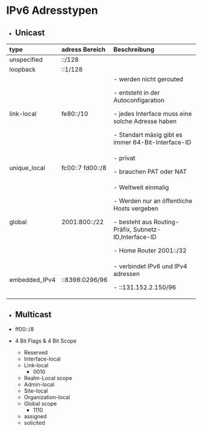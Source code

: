# IPv6 Adresstypen

- ## Unicast
| type    |   adress Bereich   |   Beschreibung   |
| :--- | :--- | :--- |
| unspecified|::/128||
|loopback|::1/128||
|link-local|fe80::/10| - werden nicht gerouted <p>- entsteht in der Autoconfigaration <p>- jedes Interface muss eine solche Adresse haben<p>- Standart mäsig gibt es immer 64-Bit-Interface-ID|
|unique_local| fc00::7 fd00::/8|    - privat<p>- brauchen PAT oder NAT|
|global|2001:800::/22|- Weltweit einmalig <p>- Werden nur an öffentliche Hosts vergeben <p>- besteht aus Routing-Präfix, Subnetz-ID,Interface-ID<p>- Home Router 2001::/32|
|embedded_IPv4|::8398:0296/96|- verbindet IPv6 und IPv4 adressen<p>- ::131.152.2.150/96


- ## Multicast

- ff00::/8
- 4 Bit Flags & 4 Bit Scope

  - Reserved
  - Interface-local
  - Link-local
    - 0010
  - Realm-Local scope
  - Admin-local
  - Site-local
  - Organization-local
  - Global scope
    - 1110
  - assigned
  - solicited
